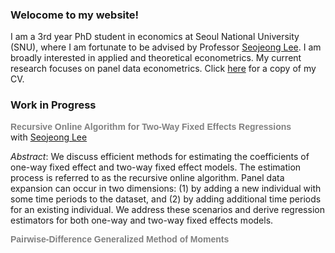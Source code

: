 ### Welocome to my website! 

I am a 3rd year PhD student in economics at Seoul National University (SNU), where I am fortunate to be advised by Professor [Seojeong Lee](https://sites.google.com/site/misspecifiedjay/). I am broadly interested in applied and theoretical econometrics. My current research focuses on panel data econometrics. Click [here](https://drive.google.com/file/d/1QgjoV65MqvTNHmhO82AL7BJJ72KxK_q3/view?usp=share_link) for a copy of my CV.

### Work in Progress

**<span style="font-family: Arial, sans-serif; color: gray;">Recursive Online Algorithm for Two-Way Fixed Effects Regressions</span>**  
with 
<a href="https://sites.google.com/site/misspecifiedjay/">Seojeong Lee</a><br />

_Abstract_: We discuss efficient methods for estimating the coefficients of one-way fixed effect and two-way fixed effect models. The estimation process is referred to as the recursive online algorithm. Panel data expansion can occur in two dimensions: (1) by adding a new individual with some time periods to the dataset, and (2) by adding additional time periods for an existing individual. We address these scenarios and derive regression estimators for both one-way and two-way fixed effects models. 

**<span style="font-family: Arial, sans-serif; color: gray;">Pairwise-Difference Generalized Method of Moments</span>**
